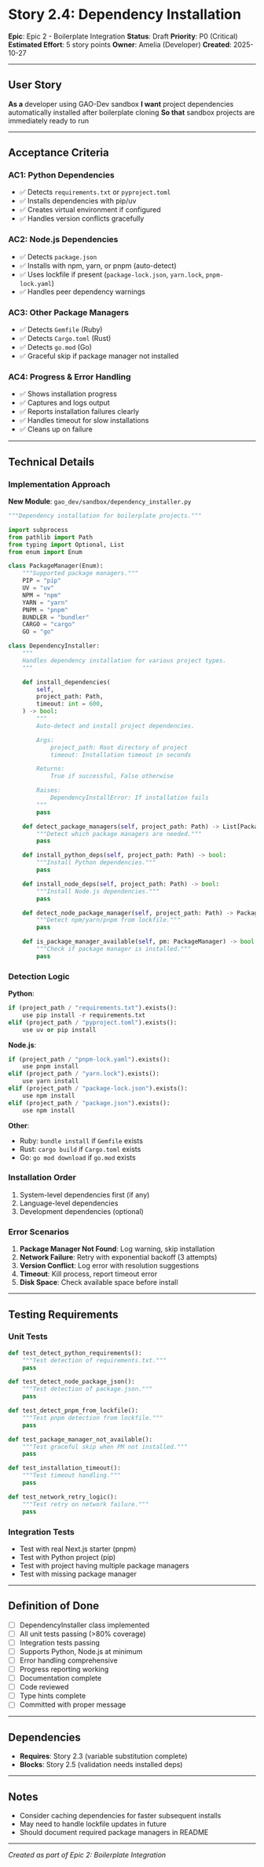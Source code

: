 # Story 2.4: Dependency Installation

**Epic**: Epic 2 - Boilerplate Integration
**Status**: Draft
**Priority**: P0 (Critical)
**Estimated Effort**: 5 story points
**Owner**: Amelia (Developer)
**Created**: 2025-10-27

---

## User Story

**As a** developer using GAO-Dev sandbox
**I want** project dependencies automatically installed after boilerplate cloning
**So that** sandbox projects are immediately ready to run

---

## Acceptance Criteria

### AC1: Python Dependencies
- ✅ Detects `requirements.txt` or `pyproject.toml`
- ✅ Installs dependencies with pip/uv
- ✅ Creates virtual environment if configured
- ✅ Handles version conflicts gracefully

### AC2: Node.js Dependencies
- ✅ Detects `package.json`
- ✅ Installs with npm, yarn, or pnpm (auto-detect)
- ✅ Uses lockfile if present (`package-lock.json`, `yarn.lock`, `pnpm-lock.yaml`)
- ✅ Handles peer dependency warnings

### AC3: Other Package Managers
- ✅ Detects `Gemfile` (Ruby)
- ✅ Detects `Cargo.toml` (Rust)
- ✅ Detects `go.mod` (Go)
- ✅ Graceful skip if package manager not installed

### AC4: Progress & Error Handling
- ✅ Shows installation progress
- ✅ Captures and logs output
- ✅ Reports installation failures clearly
- ✅ Handles timeout for slow installations
- ✅ Cleans up on failure

---

## Technical Details

### Implementation Approach

**New Module**: `gao_dev/sandbox/dependency_installer.py`

```python
"""Dependency installation for boilerplate projects."""

import subprocess
from pathlib import Path
from typing import Optional, List
from enum import Enum

class PackageManager(Enum):
    """Supported package managers."""
    PIP = "pip"
    UV = "uv"
    NPM = "npm"
    YARN = "yarn"
    PNPM = "pnpm"
    BUNDLER = "bundler"
    CARGO = "cargo"
    GO = "go"

class DependencyInstaller:
    """
    Handles dependency installation for various project types.
    """

    def install_dependencies(
        self,
        project_path: Path,
        timeout: int = 600,
    ) -> bool:
        """
        Auto-detect and install project dependencies.

        Args:
            project_path: Root directory of project
            timeout: Installation timeout in seconds

        Returns:
            True if successful, False otherwise

        Raises:
            DependencyInstallError: If installation fails
        """
        pass

    def detect_package_managers(self, project_path: Path) -> List[PackageManager]:
        """Detect which package managers are needed."""
        pass

    def install_python_deps(self, project_path: Path) -> bool:
        """Install Python dependencies."""
        pass

    def install_node_deps(self, project_path: Path) -> bool:
        """Install Node.js dependencies."""
        pass

    def detect_node_package_manager(self, project_path: Path) -> PackageManager:
        """Detect npm/yarn/pnpm from lockfile."""
        pass

    def is_package_manager_available(self, pm: PackageManager) -> bool:
        """Check if package manager is installed."""
        pass
```

### Detection Logic

**Python**:
```python
if (project_path / "requirements.txt").exists():
    use pip install -r requirements.txt
elif (project_path / "pyproject.toml").exists():
    use uv or pip install
```

**Node.js**:
```python
if (project_path / "pnpm-lock.yaml").exists():
    use pnpm install
elif (project_path / "yarn.lock").exists():
    use yarn install
elif (project_path / "package-lock.json").exists():
    use npm install
elif (project_path / "package.json").exists():
    use npm install
```

**Other**:
- Ruby: `bundle install` if `Gemfile` exists
- Rust: `cargo build` if `Cargo.toml` exists
- Go: `go mod download` if `go.mod` exists

### Installation Order

1. System-level dependencies first (if any)
2. Language-level dependencies
3. Development dependencies (optional)

### Error Scenarios

1. **Package Manager Not Found**: Log warning, skip installation
2. **Network Failure**: Retry with exponential backoff (3 attempts)
3. **Version Conflict**: Log error with resolution suggestions
4. **Timeout**: Kill process, report timeout error
5. **Disk Space**: Check available space before install

---

## Testing Requirements

### Unit Tests

```python
def test_detect_python_requirements():
    """Test detection of requirements.txt."""
    pass

def test_detect_node_package_json():
    """Test detection of package.json."""
    pass

def test_detect_pnpm_from_lockfile():
    """Test pnpm detection from lockfile."""
    pass

def test_package_manager_not_available():
    """Test graceful skip when PM not installed."""
    pass

def test_installation_timeout():
    """Test timeout handling."""
    pass

def test_network_retry_logic():
    """Test retry on network failure."""
    pass
```

### Integration Tests

- Test with real Next.js starter (pnpm)
- Test with Python project (pip)
- Test with project having multiple package managers
- Test with missing package manager

---

## Definition of Done

- [ ] DependencyInstaller class implemented
- [ ] All unit tests passing (>80% coverage)
- [ ] Integration tests passing
- [ ] Supports Python, Node.js at minimum
- [ ] Error handling comprehensive
- [ ] Progress reporting working
- [ ] Documentation complete
- [ ] Code reviewed
- [ ] Type hints complete
- [ ] Committed with proper message

---

## Dependencies

- **Requires**: Story 2.3 (variable substitution complete)
- **Blocks**: Story 2.5 (validation needs installed deps)

---

## Notes

- Consider caching dependencies for faster subsequent installs
- May need to handle lockfile updates in future
- Should document required package managers in README

---

*Created as part of Epic 2: Boilerplate Integration*
